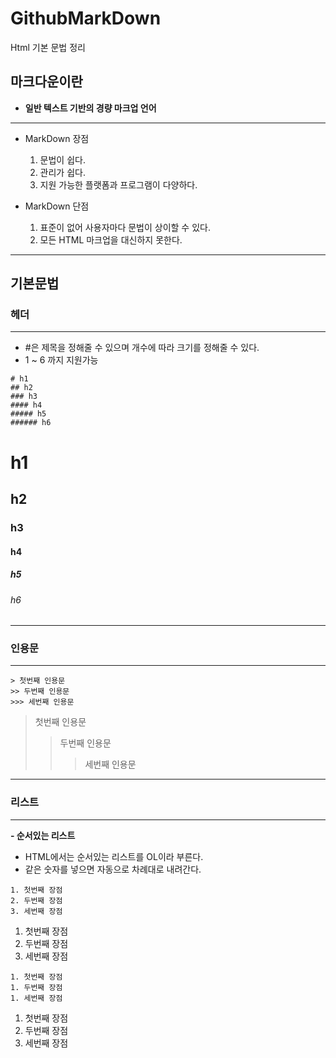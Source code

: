 # GithubMarkDown
Html 기본 문법 정리

## 마크다운이란
- **일반 텍스트 기반의 경량 마크업 언어**

-------------------------
- MarkDown 장점
    1. 문법이 쉽다.
    2. 관리가 쉽다.
    3. 지원 가능한 플랫폼과 프로그램이 다양하다.
   
- MarkDown 단점
    1. 표준이 없어 사용자마다 문법이 상이할 수 있다.
    2. 모든 HTML 마크업을 대신하지 못한다.
-------------------------

## 기본문법
### 헤더
-------------------------

- #은 제목을 정해줄 수 있으며 개수에 따라 크기를 정해줄 수 있다.
- 1 ~ 6 까지 지원가능

```
# h1
## h2
### h3
#### h4
##### h5
###### h6
```
# h1
## h2
### h3
#### h4
##### h5
###### h6
-------------------------


### 인용문
-------------------------

```
> 첫번째 인용문
>> 두번째 인용문
>>> 세번째 인용문
```

> 첫번째 인용문
>> 두번째 인용문
>>> 세번째 인용문

-------------------------

### 리스트
-------------------------
**- 순서있는 리스트**

- HTML에서는 순서있는 리스트를 OL이라 부른다.
- 같은 숫자를 넣으면 자동으로 차례대로 내려간다.

```
1. 첫번째 장점
2. 두번째 장점
3. 세번째 장점
```

1. 첫번째 장점
2. 두번째 장점
3. 세번째 장점

```
1. 첫번째 장점
1. 두번째 장점
1. 세번째 장점
```

1. 첫번째 장점
1. 두번째 장점
1. 세번째 장점








